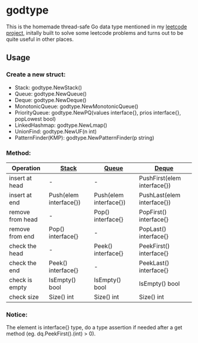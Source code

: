# godtype

This is the homemade thread-safe Go data type mentioned in my [leetcode project](https://github.com/ZhengjunHUO/leetcode), initally built to solve some leetcode problems and turns out to be quite useful in other places.

## Usage
### Create a new struct:        
  - Stack: godtype.NewStack()
  - Queue: godtype.NewQueue()
  - Deque: godtype.NewDeque()
  - MonotonicQueue: godtype.NewMonotonicQueue()
  - PriorityQueue: godtype.NewPQ(values interface{}, prios interface{}, popLowest bool)
  - LinkedHashmap: godtype.NewLmap()
  - UnionFind: godtype.NewUF(n int)
  - PatternFinder(KMP): godtype.NewPatternFinder(p string)

### Method:


| Operation | [Stack](https://github.com/ZhengjunHUO/godtype/blob/main/stack.go) | [Queue](https://github.com/ZhengjunHUO/godtype/blob/main/queue.go) | [Deque](https://github.com/ZhengjunHUO/godtype/blob/main/deque.go) |
|----- | ----- | ----- | ----- |
| insert at head | - | - | PushFirst(elem interface{}) | 
| insert at end | Push(elem interface{}) | Push(elem interface{}) | PushLast(elem interface{}) |
| remove from head | - | Pop() interface{} | PopFirst() interface{} |
| remove from end | Pop() interface{} | - | PopLast() interface{} |
| check the head | - | Peek() interface{} | PeekFirst() interface{} |
| check the end | Peek() interface{} | - | PeekLast() interface{} |
| check is empty | IsEmpty() bool | IsEmpty() bool | IsEmpty() bool |
| check size | Size() int | Size() int | Size() int |

### Notice:

The element is interface{} type, do a type assertion if needed after a get method (eg. dq.PeekFirst().(int) > 0).
